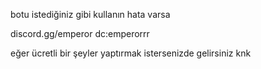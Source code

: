botu istediğiniz gibi kullanın hata varsa


discord.gg/emperor
dc:emperorrr

eğer ücretli bir şeyler yaptırmak istersenizde gelirsiniz knk
